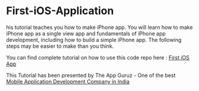 First-iOS-Application
=====================

his tutorial teaches you how to make iPhone app. You will learn how to make iPhone app as a single view app and fundamentals of iPhone app development, including how to build a simple iPhone app. The following steps may be easier to make than you think.
<p>You can find complete tutorial on how to use this code repo here : <a href="http://www.theappguruz.com/tutorial/make-iphone-app-ios/" target="_blank">First iOS App</a></p>

This Tutorial has been presented by The App Guruz - One of the best <a href="http://www.theappguruz.com/mobile-application-development/">Mobile Application Development Company in India</a>

